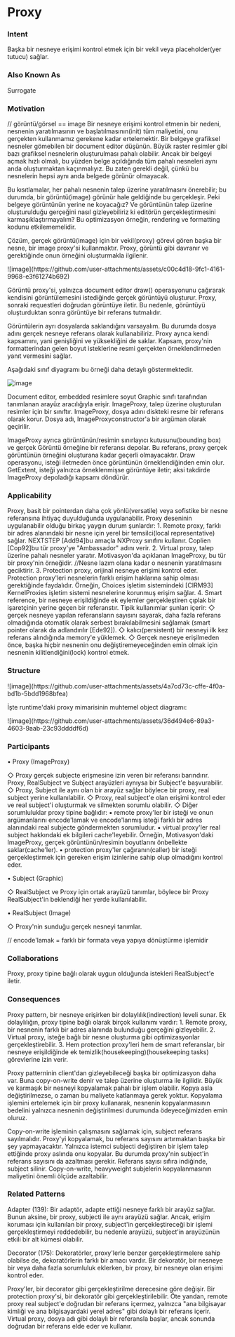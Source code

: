<h1>Proxy</h1>

<h3>Intent</h3>
Başka bir nesneye erişimi kontrol etmek için bir vekil veya placeholder(yer tutucu) sağlar.

<h3>Also Known As</h3>
Surrogate

<h3>Motivation</h3>
<p>
// görüntü/görsel == image
Bir nesneye erişimi kontrol etmenin bir nedeni, nesnenin yaratılmasının ve başlatılmasının(init) tüm maliyetini, onu gerçekten kullanmamız gerekene kadar ertelemektir.
Bir belgeye grafiksel nesneler gömebilen bir document editor düşünün. Büyük raster resimler gibi bazı grafiksel nesnelerin oluşturulması pahalı olabilir.
Ancak bir belgeyi açmak hızlı olmalı, bu yüzden belge açıldığında tüm pahalı nesneleri aynı anda oluşturmaktan kaçınmalıyız.
Bu zaten gerekli değil, çünkü bu nesnelerin hepsi aynı anda belgede görünür olmayacak.

Bu kısıtlamalar, her pahalı nesnenin talep üzerine yaratılmasını önerebilir; bu durumda, bir görüntü(image) görünür hale geldiğinde bu gerçekleşir.
Peki belgeye görüntünün yerine ne koyacağız? Ve görüntünün talep üzerine oluşturulduğu gerçeğini nasıl gizleyebiliriz ki editörün gerçekleştirmesini karmaşıklaştırmayalım? Bu optimizasyon örneğin, rendering ve formatting kodunu etkilememelidir.

Çözüm, gerçek görüntü(image) için bir vekil(proxy) görevi gören başka bir nesne, bir image proxy'si kullanmaktır. Proxy, görüntü gibi davranır ve gerektiğinde onun örneğini oluşturmakla ilgilenir.
</p>
![image](https://github.com/user-attachments/assets/c00c4d18-9fc1-4161-9968-e3f61274b692)

<p>
Görüntü proxy'si, yalnızca document editor draw() operasyonunu çağırarak kendisini görüntülemesini istediğinde gerçek görüntüyü oluşturur. 
Proxy, sonraki requestleri doğrudan görüntüye iletir. Bu nedenle, görüntüyü oluşturduktan sonra görüntüye bir referans tutmalıdır.

Görüntülerin ayrı dosyalarda saklandığını varsayalım. Bu durumda dosya adını gerçek nesneye referans olarak kullanabiliriz. Proxy ayrıca kendi kapsamını, yani genişliğini ve yüksekliğini de saklar. Kapsam, proxy'nin formatterindan gelen boyut isteklerine resmi gerçekten örneklendirmeden yanıt vermesini sağlar.

Aşağıdaki sınıf diyagramı bu örneği daha detaylı göstermektedir.
</p>

![image](https://github.com/user-attachments/assets/c1a79098-b03d-4758-8a7f-06f7ab9726b5)

Document editor, embedded resimlere soyut Graphic sınıfı tarafından tanımlanan arayüz aracılığıyla erişir. ImageProxy, talep üzerine oluşturulan resimler için bir sınıftır. ImageProxy, dosya adını diskteki resme bir referans olarak korur. Dosya adı, ImageProxyconstructor'a bir argüman olarak geçirilir.

ImageProxy ayrıca görüntünün/resimin sınırlayıcı kutusunu(bounding box) ve gerçek Görüntü örneğine bir referansı depolar. Bu referans, proxy gerçek görüntünün örneğini oluşturana kadar geçerli olmayacaktır. Draw operasyonu, isteği iletmeden önce görüntünün örneklendiğinden emin olur. GetExtent, isteği yalnızca örneklenmişse görüntüye iletir; aksi takdirde ImageProxy depoladığı kapsamı döndürür.

<h3>Applicability</h3>
Proxy, basit bir pointerdan daha çok yönlü(versatile) veya sofistike bir nesne referansına ihtiyaç duyulduğunda uygulanabilir. Proxy deseninin uygulanabilir olduğu birkaç yaygın durum şunlardır:
1. Remote proxy, farklı bir adres alanındaki bir nesne için yerel bir temsilci(local representative) sağlar. 
   NEXTSTEP [Add94]bu amaçla NXProxy sınıfını kullanır. Coplien [Cop92]bu tür proxy'ye "Ambassador" adını verir.
2. Virtual proxy, talep üzerine pahalı nesneler yaratır. Motivasyon'da açıklanan ImageProxy, bu tür bir proxy'nin örneğidir. 
   //Nesne lazım olana kadar o nesnenin yaratılmasını geciktirir.
3. Protection proxy, orijinal nesneye erişimi kontrol eder. Protection proxy'leri nesnelerin farklı erişim haklarına sahip olması gerektiğinde faydalıdır. Örneğin, Choices işletim sistemindeki [CIRM93] KernelProxies işletim sistemi nesnelerine korunmuş erişim sağlar.
4. Smart reference, bir nesneye erişildiğinde ek eylemler gerçekleştiren çıplak bir işaretçinin yerine geçen bir referanstır. Tipik kullanımlar şunları içerir:
   ◇ gerçek nesneye yapılan referansların sayısını sayarak, daha fazla referans olmadığında otomatik olarak serbest bırakılabilmesini sağlamak (smart pointer olarak da adlandırılır [Ede92]).
   ◇ kalıcı(persistent) bir nesneyi ilk kez referans alındığında memory'e yüklemek.
   ◇ Gerçek nesneye erişilmeden önce, başka hiçbir nesnenin onu değiştiremeyeceğinden emin olmak için nesnenin kilitlendiğini(lock) kontrol etmek.

<h3>Structure</h3>
![image](https://github.com/user-attachments/assets/4a7cd73c-cffe-4f0a-bd1b-5bdd1968bfea)
<p>
İşte runtime'daki proxy mimarisinin muhtemel object diagramı:
</p>
![image](https://github.com/user-attachments/assets/36d494e6-89a3-4603-9aab-23c93ddddf6d)

<h3>Participants</h3>

<p>• Proxy (ImageProxy)</p>
   ◇ Proxy gerçek subjecte erişmesine izin veren bir referansı barındırır. Proxy, RealSubject ve Subject arayüzleri aynıysa bir Subject'e başvurabilir.
   ◇ Proxy, Subject ile aynı olan bir arayüz sağlar böylece bir proxy, real subject yerine kullanılabilir.
   ◇ Proxy, real subject'e olan erişimi kontrol eder ve real subject'i oluşturmak ve silmekten sorumlu olabilir. 
   ◇ Diğer sorumluluklar proxy tipine bağlıdır:
      ▪ remote proxy'ler bir isteği ve onun argümanlarını encode'lamak ve encode'lanmış isteği farklı bir adres alanındaki real subjecte göndermekten sorumludur.
      ▪ virtual proxy'ler real subject hakkındaki ek bilgileri cache'leyebilir. Örneğin, Motivasyon'daki ImageProxy, gerçek görüntünün/resimin boyutlarını önbellekte saklar(cache'ler).
      ▪ protection proxy'ler çağıranın(caller) bir isteği gerçekleştirmek için gereken erişim izinlerine sahip olup olmadığını kontrol eder.

<p>• Subject (Graphic)</p>
   ◇ RealSubject ve Proxy için ortak arayüzü tanımlar, böylece bir Proxy RealSubject'in beklendiği her yerde kullanılabilir.
<p>• RealSubject (Image)</p>
   ◇ Proxy'nin sunduğu gerçek nesneyi tanımlar.

// encode'lamak = farklı bir formata veya yapıya dönüştürme işlemidir

<h3>Collaborations</h3>
Proxy, proxy tipine bağlı olarak uygun olduğunda istekleri RealSubject'e iletir.

<h3>Consequences</h3>
Proxy pattern, bir nesneye erişirken bir dolaylılık(indirection) leveli sunar. Ek dolaylılığın, proxy tipine bağlı olarak birçok kullanımı vardır:
1. Remote proxy, bir nesnenin farklı bir adres alanında bulunduğu gerçeğini gizleyebilir.
2. Virtual proxy, isteğe bağlı bir nesne oluşturma gibi optimizasyonlar gerçekleştirebilir.
3. Hem protection proxy'leri hem de smart referanslar, bir nesneye erişildiğinde ek temizlik(housekeeping)(housekeeping tasks) görevlerine izin verir.

Proxy patterninin client'dan gizleyebileceği başka bir optimizasyon daha var. Buna copy-on-write denir ve talep üzerine oluşturma ile ilgilidir.
Büyük ve karmaşık bir nesneyi kopyalamak pahalı bir işlem olabilir. Kopya asla değiştirilmezse, o zaman bu maliyete katlanmaya gerek yoktur.
Kopyalama işlemini ertelemek için bir proxy kullanarak, nesnenin kopyalanmasının bedelini yalnızca nesnenin değiştirilmesi durumunda ödeyeceğimizden emin oluruz.

Copy-on-write işleminin çalışmasını sağlamak için, subject referans sayılmalıdır. Proxy'yi kopyalamak, bu referans sayısını artırmaktan başka bir şey yapmayacaktır.
Yalnızca istemci subjecti değiştiren bir işlem talep ettiğinde proxy aslında onu kopyalar.
Bu durumda proxy'nin subject'in referans sayısını da azaltması gerekir. Referans sayısı sıfıra indiğinde, subject silinir.
Copy-on-write, heavyweight subjelerin kopyalanmasının maliyetini önemli ölçüde azaltabilir.

<h3>Related Patterns</h3>
Adapter (139): Bir adaptör, adapte ettiği nesneye farklı bir arayüz sağlar. Bunun aksine, bir proxy, subjecti ile aynı arayüzü sağlar. Ancak, erişim koruması için kullanılan bir proxy, subject'in gerçekleştireceği bir işlemi gerçekleştirmeyi reddedebilir, bu nedenle arayüzü, subject'in arayüzünün etkili bir alt kümesi olabilir.

Decorator (175): Dekoratörler, proxy'lerle benzer gerçekleştirmelere sahip olabilse de, dekoratörlerin farklı bir amacı vardır. Bir dekoratör, bir nesneye bir veya daha fazla sorumluluk eklerken, bir proxy, bir nesneye olan erişimi kontrol eder.

Proxy'ler, bir decorator gibi gerçekleştirilme derecesine göre değişir. Bir protection proxy'si, bir dekoratör gibi gerçekleştirilebilir.
Öte yandan, remote proxy real subject'e doğrudan bir referans içermez, yalnızca "ana bilgisayar kimliği ve ana bilgisayardaki yerel adres" gibi dolaylı bir referans içerir. 
Virtual proxy, dosya adı gibi dolaylı bir referansla başlar, ancak sonunda doğrudan bir referans elde eder ve kullanır.




